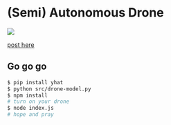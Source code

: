 # (Semi) Autonomous Drone
![](http://blog.yhat.com/img/drone/processed/drone-view.gif)


[post here]()

## Go go go
```bash
$ pip install yhat
$ python src/drone-model.py
$ npm install
# turn on your drone
$ node index.js
# hope and pray
```
